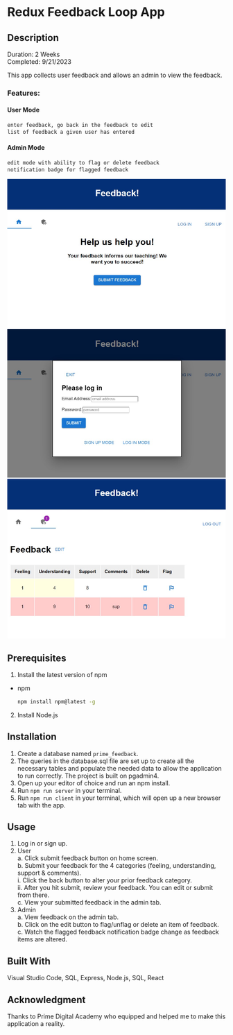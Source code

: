 # Redux Feedback Loop App

## Description
Duration: 2 Weeks <br/>
Completed: 9/21/2023

This app collects user feedback and allows an admin to view the feedback. <br/>

### Features: <br/>

#### User Mode <br/>
    enter feedback, go back in the feedback to edit
    list of feedback a given user has entered

#### Admin Mode <br/>
    edit mode with ability to flag or delete feedback
    notification badge for flagged feedback

![Home](/Images/homescreen.png)
![Login](/Images/login.png)
![Admin Screen](/Images/admin.png)


## Prerequisites
1. Install the latest version of npm
* npm
  ```sh
  npm install npm@latest -g
  ```
2. Install Node.js

## Installation

1. Create a database named `prime_feedback`. <br/>
2. The queries in the database.sql file are set up to create all the necessary tables and populate the needed data to allow the application to run correctly. The project is built on pgadmin4. <br/>
3. Open up your editor of choice and run an npm install. <br/>
4. Run `npm run server` in your terminal. <br/>
5. Run `npm run client` in your terminal, which will open up a new browser tab with the app. <br/>

## Usage

1. Log in or sign up. <br/>
2. User <br/>
    a. Click submit feedback button on home screen.<br/>
    b. Submit your feedback for the 4 categories (feeling, understanding, support & comments).<br/>
        i. Click the back button to alter your prior feedback category.<br/>
        ii. After you hit submit, review your feedback. You can edit or submit from there. <br/>
    c. View your submitted feedback in the admin tab. <br/>
3. Admin <br/>
    a. View feedback on the admin tab. <br/>
    b. Click on the edit button to flag/unflag or delete an item of feedback. <br/>
    c. Watch the flagged feedback notification badge change as feedback items are altered. <br/>

## Built With
Visual Studio Code, SQL, Express, Node.js, SQL, React

## Acknowledgment
Thanks to Prime Digital Academy who equipped and helped me to make this application a reality.

